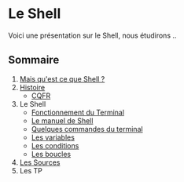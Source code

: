 # Le Shell

Voici une présentation sur le Shell, nous étudirons ..

## Sommaire

1. [Mais qu'est ce que Shell ?](https://github.com/ByMSRT/Shell/blob/main/Intro_Shell.md)
2. [Histoire](https://github.com/ByMSRT/Shell/blob/main/Histoire.md)
    * [CQFR](https://github.com/ByMSRT/Shell/blob/main/CQFR.md)
3. Le Shell
    * [Fonctionnement du Terminal](https://github.com/ByMSRT/Shell/blob/main/fonctionnement_du_Terminal.md)
    * [Le manuel de Shell](https://github.com/ByMSRT/Shell/blob/main/manuel_shell.md)
    * [Quelques commandes du terminal](https://github.com/ByMSRT/Shell/blob/main/Quelques_commandes_du_terminal.md)
    * [Les variables](https://github.com/ByMSRT/Shell/blob/main/Variables.md)
    * [Les conditions](https://github.com/ByMSRT/Shell/blob/main/Conditions.md)
    * [Les boucles](https://github.com/ByMSRT/Shell/blob/main/Boucles.md)
4. [Les Sources](https://github.com/ByMSRT/Shell/blob/main/source.md)
5. Les TP
